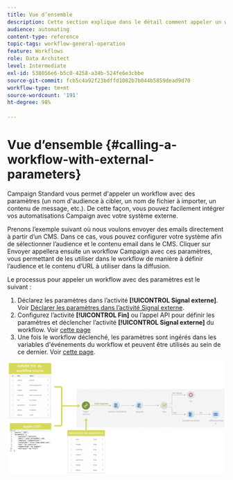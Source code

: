 ```yaml
---
title: Vue d’ensemble
description: Cette section explique dans le détail comment appeler un workflow avec des paramètres externes.
audience: automating
content-type: reference
topic-tags: workflow-general-operation
feature: Workflows
role: Data Architect
level: Intermediate
exl-id: 538056e6-b5c0-4258-a34b-524fe6e3cbbe
source-git-commit: fcb5c4a92f23bdffd1082b7b044b5859dead9d70
workflow-type: tm+mt
source-wordcount: '191'
ht-degree: 98%

---
```


# Vue d’ensemble {#calling-a-workflow-with-external-parameters}

Campaign Standard vous permet d&#39;appeler un workflow avec des paramètres (un nom d&#39;audience à cibler, un nom de fichier à importer, un contenu de message, etc.). De cette façon, vous pouvez facilement intégrer vos automatisations Campaign avec votre système externe.

Prenons l’exemple suivant où nous voulons envoyer des emails directement à partir d’un CMS. Dans ce cas, vous pouvez configurer votre système afin de sélectionner l’audience et le contenu email dans le CMS. Cliquer sur Envoyer appellera ensuite un workflow Campaign avec ces paramètres, vous permettant de les utiliser dans le workflow de manière à définir l’audience et le contenu d’URL à utiliser dans la diffusion.

Le processus pour appeler un workflow avec des paramètres est le suivant :

1. Déclarez les paramètres dans l’activité **[!UICONTROL Signal externe]**. Voir [Déclarer les paramètres dans l’activité Signal externe](../../automating/using/declaring-parameters-external-signal.md).
1. Configurez l’activité **[!UICONTROL Fin]** ou l’appel API pour définir les paramètres et déclencher l’activité **[!UICONTROL Signal externe]** du workflow. Voir [cette page](../../automating/using/defining-parameters-calling-workflow.md)
1. Une fois le workflow déclenché, les paramètres sont ingérés dans les variables d&#39;événements du workflow et peuvent être utilisés au sein de ce dernier. Voir [cette page](../../automating/using/customizing-workflow-external-parameters.md).

![](assets/extsignal_process.png)

